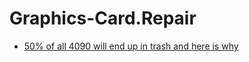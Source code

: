 # Graphics-Card.Repair
- [50% of all 4090 will end up in trash and here is why](https://youtu.be/SdymB1vLdF8)

